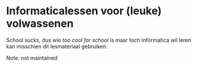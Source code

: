 # Informaticalessen voor (leuke) volwassenen

School sucks, dus wie *too cool for school* is maar toch informatica wil leren
kan misschien dit lesmateriaal gebruiken.

Note: not maintained
